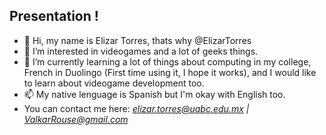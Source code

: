 <H2> Presentation ! </H2>

- 👋 Hi, my name is Elizar Torres, thats why @ElizarTorres
- 👀 I’m interested in videogames and a lot of geeks things.
- 🌱 I’m currently learning a lot of things about computing in my college, French in Duolingo (First time using it, I hope it works), and I would like to learn about videogame development too.
- 📫 My native lenguage is Spanish but I'm okay with English too.
- You can contact me here: <i>elizar.torres@uabc.edu.mx | ValkarRouse@gmail.com</i>
